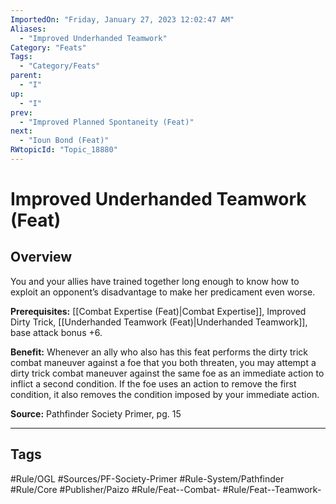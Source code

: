 ```yaml
---
ImportedOn: "Friday, January 27, 2023 12:02:47 AM"
Aliases:
  - "Improved Underhanded Teamwork"
Category: "Feats"
Tags:
  - "Category/Feats"
parent:
  - "I"
up:
  - "I"
prev:
  - "Improved Planned Spontaneity (Feat)"
next:
  - "Ioun Bond (Feat)"
RWtopicId: "Topic_18880"
---
```

# Improved Underhanded Teamwork (Feat)
## Overview
You and your allies have trained together long enough to know how to exploit an opponent’s disadvantage to make her predicament even worse.

**Prerequisites:** [[Combat Expertise (Feat)|Combat Expertise]], Improved Dirty Trick, [[Underhanded Teamwork (Feat)|Underhanded Teamwork]], base attack bonus +6.

**Benefit:** Whenever an ally who also has this feat performs the dirty trick combat maneuver against a foe that you both threaten, you may attempt a dirty trick combat maneuver against the same foe as an immediate action to inflict a second condition. If the foe uses an action to remove the first condition, it also removes the condition imposed by your immediate action.

**Source:** Pathfinder Society Primer, pg. 15


---
## Tags
#Rule/OGL #Sources/PF-Society-Primer #Rule-System/Pathfinder #Rule/Core #Publisher/Paizo #Rule/Feat--Combat- #Rule/Feat--Teamwork-

